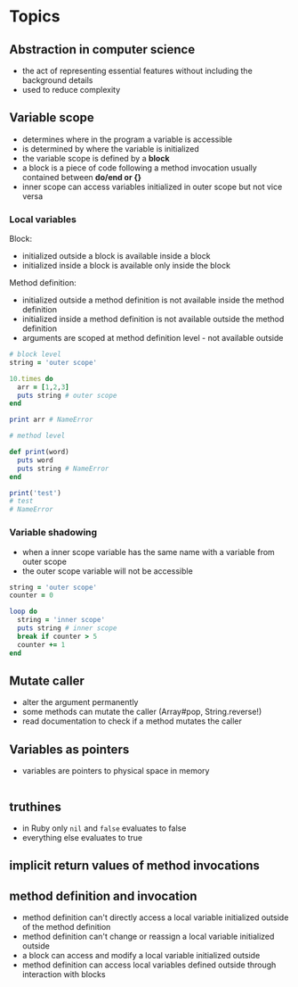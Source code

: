 # Topics

## Abstraction in computer science

- the act of representing essential features without including the background details
- used to reduce complexity

## Variable scope

- determines where in the program a variable is accessible
- is determined by where the variable is initialized
- the variable scope is defined by a **block**
- a block is a piece of code following a method invocation usually
  contained between **do/end or {}**
- inner scope can access variables initialized in outer scope but not vice versa

### Local variables

Block:

- initialized outside a block is available inside a block
- initialized inside a block is available only inside the block

Method definition:

- initialized outside a method definition is not available inside the method definition
- initialized inside a method definition is not available outside the method definition
- arguments are scoped at method definition level - not available outside

```ruby
# block level
string = 'outer scope'

10.times do
  arr = [1,2,3]
  puts string # outer scope
end

print arr # NameError

# method level

def print(word)
  puts word
  puts string # NameError
end

print('test')
# test
# NameError
```

### Variable shadowing

- when a inner scope variable has the same name with a variable from outer scope
- the outer scope variable will not be accessible

```ruby
string = 'outer scope'
counter = 0

loop do
  string = 'inner scope'
  puts string # inner scope
  break if counter > 5
  counter += 1
end
```

## Mutate caller

- alter the argument permanently
- some methods can mutate the caller (Array#pop, String.reverse!)
- read documentation to check if a method mutates the caller

## Variables as pointers

- variables are pointers to physical space in memory

```ruby

```

## truthines

- in Ruby only `nil` and `false` evaluates to false
- everything else evaluates to true

## implicit return values of method invocations

## method definition and invocation

- method definition can't directly access a local variable initialized outside of the method definition
- method definition can't change or reassign a local variable initialized outside
- a block can access and modify a local variable initialized outside
- method definition can access local variables defined outside through interaction with blocks
